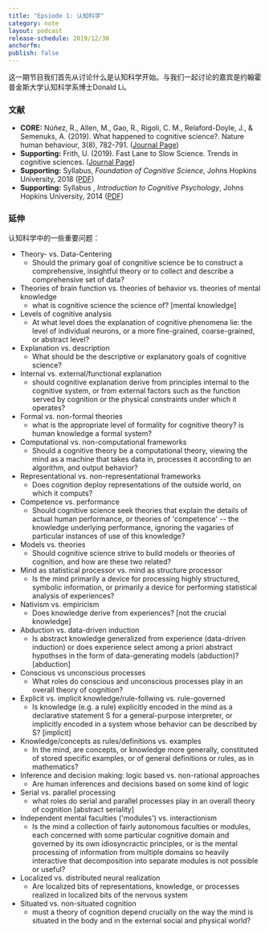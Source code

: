```yaml
---
title: "Epsiode 1: 认知科学"
category: note
layout: podcast
release-schedule: 2019/12/30
anchorfm:
publish: false
---
```


这一期节目我们首先从讨论什么是认知科学开始。与我们一起讨论的嘉宾是约翰霍普金斯大学认知科学系博士Donald Li。

### 文献

- **CORE:** Núñez, R., Allen, M., Gao, R., Rigoli, C. M., Relaford-Doyle, J., & Semenuks, A. (2019). What happened to cognitive science?. Nature human behaviour, 3(8), 782-791. ([Journal Page](https://www.nature.com/articles/s41562-019-0626-2?fbclid=IwAR1aQKLHz73e-buHf0KEoS_L0YaYnwiD-giIZZFcCjWF8v2G7VEXhQrDtuI))
- **Supporting:** Frith, U. (2019). Fast Lane to Slow Science. Trends in cognitive sciences. ([Journal Page](https://www.sciencedirect.com/science/article/abs/pii/S1364661319302426))
- **Supporting:** Syllabus, *Foundation of Cognitive Science*, Johns Hopkins University, 2018 ([PDF](/assets/docs/01/jhu_foundation_of_cogsci_2018.pdf))
- **Supporting:** Syllabus, *Introduction to Cognitive Psychology*, Johns Hopkins University, 2014 ([PDF](/assets/docs/01/jhu_intro_cogpsy_2014.pdf))

### 延伸

认知科学中的一些重要问题：

- Theory- vs. Data-Centering
  - Should the primary goal of congnitive science be to construct a comprehensive, insightful theory or to collect and describe a comprehensive set of data?
- Theories of brain function vs. theories of behavior vs. theories of mental knowledge
  - what is cognitive science the science of? [mental knowledge]
- Levels of cognitive analysis
  - At what level does the explanation of cognitive phenomena lie: the level of individual neurons, or a more fine-grained, coarse-grained, or abstract level?
- Explanation vs. description
  - What should be the descriptive or explanatory goals of cognitive science?
- Internal vs. external/functional explanation
  - should cognitive explanation derive from principles internal to the cognitive system, or from external factors such as the function served by cognition or the physical constraints under which it operates?
- Formal vs. non-formal theories
  - what is the appropriate level of formality for cognitive theory? is human knowledge a formal system?
- Computational vs. non-computational frameworks
  - Should a cognitive theory be a computational theory, viewing the mind as a machine that takes data in, processes it according to an algorithm, and output behavior?
- Representational vs. non-representational frameworks
  - Does cognition deploy representations of the outside world, on which it computs?
- Competence vs. performance
  - Should cognitive science seek theories that explain the details of actual human performance, or theories of 'competence' -- the knowledge underlying performance, ignoring the vagaries of particular instances of use of this knowledge?
- Models vs. theories
  - Should cognitive science strive to build models or theories of cognition, and how are these two related?
- Mind as statistical processor vs. mind as structure processor
  - Is the mind primarily a device for processing highly structured, symbolic information, or primarily a device for performing statistical analysis of experiences?
- Nativism vs. empiricism
  - Does knowledge derive from experiences? [not the crucial knowledge]
- Abduction vs. data-driven induction
  - Is abstract knowledge generalized from experience (data-driven induction) or does experience select among a priori abstract hypothses in the form of data-generating models (abduction)? [abduction]
- Conscious vs unconscious processes
  - What roles do conscious and unconscious processes play in an overall theory of cognition?
- Explicit vs. implicit knowledge/rule-follwing vs. rule-governed
  - Is knowledge (e.g. a rule) explicitly encoded in the mind as a declarative statement S for a general-purpose interpreter, or implicitly encoded in a system whose behavior can be described by S? [implicit]
- Knowledge/concepts as rules/definitions vs. examples
  - In the mind, are concepts, or knowledge more generally, constituted of stored specific examples, or of general definitions or rules, as in mathematics?
- Inference and decision making: logic based vs. non-rational approaches
  - Are human inferences and decisions based on some kind of logic
- Serial vs. parallel processing
  - what roles do serial and parallel processes play in an overall theory of cognition [abstract seriality]
- Independent mental faculties ('modules') vs. interactionism
  - Is the mind a collection of fairly autonomous faculties or modules, each concerned with some particular cognitive domain and governed by its own idiosyncractic principles, or is the mental processing of information from multiple domains so heavily interactive that decomposition into separate modules is not possible or useful?
- Localized vs. distributed neural realization
  - Are localized bits of representations, knowledge, or processes realized in localized bits of the nervous system
- Situated vs. non-situated cognition
  - must a theory of cognition depend crucially on the way the mind is situated in the body and in the external social and physical world?
